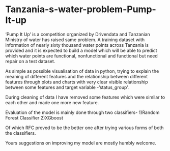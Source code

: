 # Tanzania-s-water-problem-Pump-It-up

‘Pump It Up’ is a competition organized by Drivendata and Tanzanian Ministry of water has raised same problem. A training dataset with information of nearly sixty thousand water points across Tanzania is provided and it is expected to build a model which will be able to predict which water points are functional, nonfunctional and functional but need repair on a test dataset.


As simple as possible visualisation of data in python, trying to explain the meaning of different features and the relationship between different features through plots and charts with very clear visible relationship between some features and target variable -’status_group’.

During cleaning of data I have removed some features which were similar to each other and made one more new feature.

Evaluation of the model is mainly done through two classifiers-
1)Random Forest Classifier
2)XGboost

Of which RFC proved to be the better one after trying various forms of both the classifiers.

Yours suggestions on improving my model are mostly humbly welcome.
